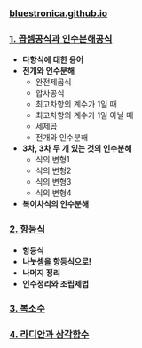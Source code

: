 ### [bluestronica.github.io](https://bluestronica.github.io/)

### [1. 곱셈공식과 인수분해공식](https://github.com/bluestronica/bluestronica.github.io/blob/main/Mathematics/multiplication_factorization.md)
- **다항식에 대한 용어**
- **전개와 인수분해**
  - 완전제곱식
  - 합차공식
  - 최고차항의 계수가 1일 때
  - 최고차항의 계수가 1일 아닐 때
  - 세제곱
  - 전개와 인수분해
- **3차, 3차 두 개 있는 것의 인수분해**
  - 식의 변형1
  - 식의 변형2
  - 식의 변형3
  - 식의 변형4
- **복이차식의 인수분해**

### [2. 항등식](https://github.com/bluestronica/bluestronica.github.io/blob/main/CPP/Discussion.md)
- **항등식**
- **나눗셈을 항등식으로!**
- **나머지 정리**
- **인수정리와 조립제법**

### [3. 복소수](https://github.com/bluestronica/bluestronica.github.io/blob/main/CPP/Discussion.md)



### [4. 라디안과 삼각함수](https://github.com/bluestronica/bluestronica.github.io/blob/main/Mathematics/goniometric_functions.md)
